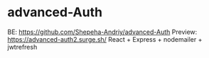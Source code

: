 # advanced-Auth  
BE: https://github.com/Shepeha-Andriy/advanced-Auth
Preview: https://advanced-auth2.surge.sh/
React + Express + nodemailer + jwtrefresh
